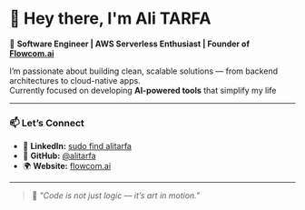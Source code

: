 # 👋 Hey there, I'm Ali TARFA

🚀 **Software Engineer | AWS Serverless Enthusiast | Founder of [Flowcom.ai](https://flowcom.ai)**  

I’m passionate about building clean, scalable solutions — from backend architectures to cloud-native apps.  
Currently focused on developing **AI-powered tools** that simplify my life

---

### 📫 Let’s Connect
- 💼 **LinkedIn:** [sudo find alitarfa](https://www.linkedin.com/in/alitarfa)  
- 🧠 **GitHub:** [@alitarfa](https://github.com/alitarfa)  
- 🌍 **Website:** [flowcom.ai](https://flowcom.ai)

---

> 💬 *"Code is not just logic — it’s art in motion."*
